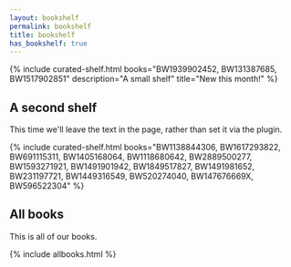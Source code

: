 ```yaml
---
layout: bookshelf
permalink: bookshelf
title: bookshelf
has_bookshelf: true
---
```


{% include curated-shelf.html books="BW1939902452, BW131387685, BW1517902851" description="A small shelf" title="New this month!" %}

## A second shelf

This time we'll leave the text in the page, rather than set it via the plugin.

{% include curated-shelf.html books="BW1138844306, BW1617293822, BW691115311, 
BW1405168064, BW1118680642, BW2889500277, BW1593271921, BW1491901942, 
BW1849517827, BW1491981652, BW231197721, BW1449316549, BW520274040, 
BW147676669X, BW596522304" %}

## All books  

This is all of our books.

{% include allbooks.html %}
